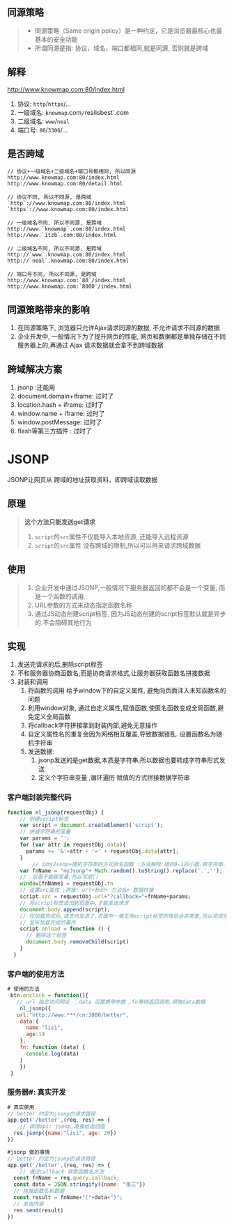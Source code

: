 ## 同源策略

> - 同源策略（Same origin policy）是一种约定，它是浏览器最核心也最基本的安全功能
> - 所谓同源是指: 协议，域名，端口都相同,就是同源, 否则就是跨域

## 解释

http://www.knowmap.com:80/index.html

1. 协议: `http`/`https`/...
2. 一级域名: `knowmap`.com`/`realisbest`.com
3. 二级域名: `www`/`neal`
4. 端口号: `80`/`3306`/...

## 是否跨域

~~~shell
// 协议+一级域名+二级域名+端口号都相同, 所以同源
http://www.knowmap.com:80/index.html
http://www.knowmap.com:80/detail.html

// 协议不同, 所以不同源, 是跨域
`http`://www.knowmap.com:80/index.html
`https`://www.knowmap.com:80/index.html

// 一级域名不同, 所以不同源, 是跨域
http://www.`knowmap`.com:80/index.html
http://www.`itzb`.com:80/index.html

// 二级域名不同, 所以不同源, 是跨域
http://`www`.knowmap.com:80/index.html
http://`neal`.knowmap.com:80/index.html

// 端口号不同, 所以不同源, 是跨域
http://www.knowmap.com:`80`/index.html
http://www.knowmap.com:`8000`/index.html
~~~

## 同源策略带来的影响

1. 在同源策略下, 浏览器只允许Ajax请求同源的数据, 不允许请求不同源的数据
2. 企业开发中, 一般情况下为了提升网页的性能, 网页和数据都是单独存储在不同服务器上的,再通过 Ajax 请求数据就会拿不到跨域数据

## 跨域解决方案

1. jsonp :还能用
2. document.domain+iframe: 过时了
3. location.hash + iframe: 过时了
4. window.name + iframe: 过时了
5. window.postMessage: 过时了
6. flash等第三方插件  : 过时了



#  JSONP 

JSONP让网页从 跨域的地址获取资料，即跨域读取数据

## 原理

> **这个方法只能发送get请求**
>
> 1.  `script`的`src`属性不仅能导入本地资源, 还能导入远程资源
> 2.  `script`的`src`属性 没有跨域的限制,所以可以用来请求跨域数据

## 使用

> 1. 企业开发中通过JSONP,一般情况下服务器返回的都不会是一个变量, 而是一个函数的调用.
> 2. URL参数的方式来动态指定函数名称
> 3. 通过JS动态创建script标签, 因为JS动态创建的script标签默认就是异步的.不会阻碍其他行为

## 实现

1. 发送完请求的后,删除script标签
2. 不和服务器协商函数名,而是协商请求格式,让服务器获取函数名拼接数据
3. 封装和调用
 	1. 将函数的调用 给予window下的自定义属性, 避免向页面注入未知函数名的问题
 	2. 利用window对象, 通过自定义属性,赋值函数,使匿名函数变成全局函数,避免定义全局函数
 	3. 将callback字符拼接拿到封装内部,避免无意操作
 	4. 自定义属性名的重复会因为网络相互覆盖,导致数据错乱. 设置函数名为随机字符串
 	5. 发送数据: 
      	1. jsonp发送的是get数据,本质是字符串,所以数据也要转成字符串形式发送
      	2. 定义个字符串变量 ,循环遍历 赋值的方式拼接数据字符串



### 客户端封装完整代码

~~~js
function nl_jsonp(requestObj) {
    // 创建script标签
    var script = document.createElement('script');
  	// 拼接字符串的变量
  	var params = '';
  	for (var attr in requestObj.data){
      params += '&'+attr + '=' + requestObj.data[attr];
    }
		// 以myJsonp+随机字符串的方式命名函数 :方法解释:随机0-1的小数.转字符串.替换.为null实现删除.
    var fnName = "myJsonp"+ Math.random().toString().replace('.','');
  	// .后面不能跟变量,所以写成[]
  	window[fnName] = requestObj.fn
    // 设置src属性 ;拼接: url+标识+ 方法名+ 数据拼接
    script.src = requestObj.url+"?callback="+fnName+params;
    // 将script标签追加到页面中,才能发送请求
    document.body.append(script);
    // 在加载完成后,请求也发送了,页面中一堆无用script标签的体验会非常差,所以完成任务删除标签
    // 监听加载完成的事件
    script.onload = function () {
      // 删除这个标签
      document.body.removeChild(script)
    }
  } 
~~~



### 客户端的使用方法 

~~~~js
# 使用的方法
 btn.onclick = function(){
   // url 指定访问网址  ,data 设置携带参数 ,fn等待返回调用,获取data数据
 	nl_jsonp({
   url:"http://www.***/cn:3000/better",
    data:{
      name:"lisi",
      age:19
    },
    fn: function (data) {
      console.log(data)
    }
 	})
 }
~~~~



### 服务器#: 真实开发

~~~js
# 真实使用
// better 约定为jsonp的请求路径
app.get('/better',(req, res) => {
	// 调用api: jsonp,直接给返回值
  res.jsonp({name:"lisi", age: 20})
})

#jsonp 做的事情
// better 约定为jsonp的请求路径
app.get('/better',(req, res) => {
	// 通过callback 获取函数名方法
  const fnName = req.query.callback;
  const data = JSON.stringify({name: "张三"})
  // 拼接函数名和数据
  const result = fnName+"("+data+")";
  // 发送内容
  res.send(result)
})
~~~







































